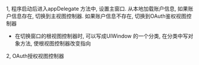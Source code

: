 1, 程序启动后进入appDelegate 方法中, 设置主窗口. 从本地加载账户信息, 如果账户信息存在, 切换到主视图控制器. 如果账户信息不存在, 切换到OAuth鉴权视图控制器

* 在切换窗口的根视图控制器时, 可以写成UIWindow 的一个分类, 在分类中写对象方法, 使根视图控制器改变指向

2, OAuth授权视图控制器